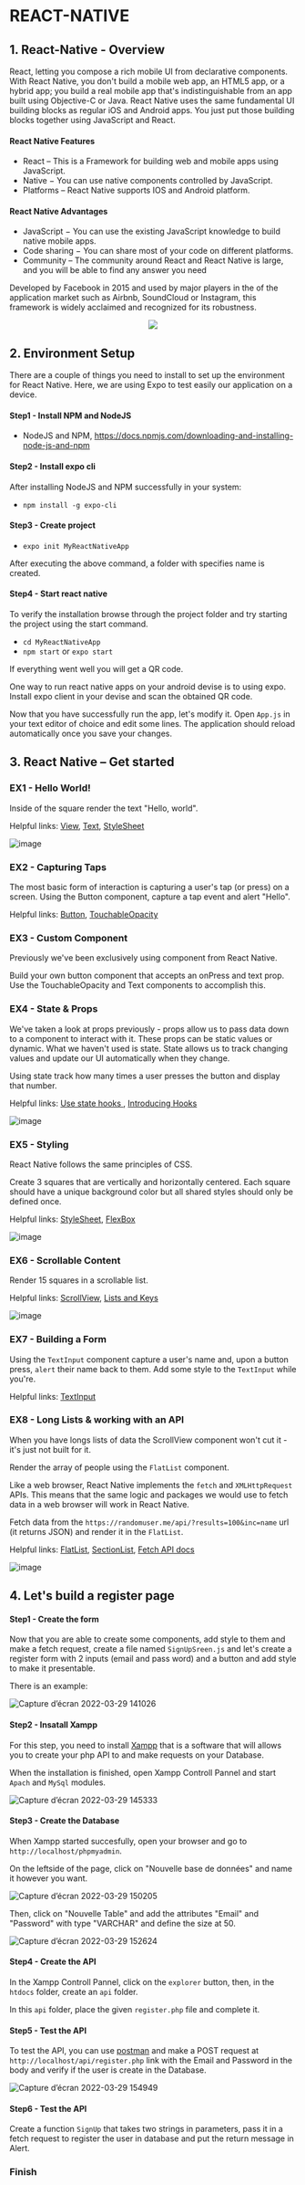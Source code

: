 # REACT-NATIVE

## 1. React-Native - Overview

React, letting you compose a rich mobile UI from declarative components.
With React Native, you don't build a mobile web app, an HTML5 app, or a hybrid app; you build a real
mobile app that's indistinguishable from an app built using Objective-C or Java.
React Native uses the same fundamental UI building blocks as regular iOS and Android apps.
You just put those building blocks together using JavaScript and React.

#### React Native Features

- React – This is a Framework for building web and mobile apps using JavaScript.
- Native − You can use native components controlled by JavaScript.
- Platforms – React Native supports IOS and Android platform.

#### React Native Advantages

- JavaScript − You can use the existing JavaScript knowledge to build native mobile apps.
- Code sharing − You can share most of your code on different platforms.
- Community – The community around React and React Native is large, and you will be able to find any answer you need


Developed by Facebook in 2015 and used by major players in the of the application market such as
Airbnb, SoundCloud or Instagram, this framework is widely acclaimed and recognized for its robustness.


<p align="center">
  <img src="https://user-images.githubusercontent.com/76050470/159978481-24fbf9b1-e2ed-4a44-b0b9-0744109c9ce8.png"/>
</p>

## 2. Environment Setup

There are a couple of things you need to install to set up the environment for React Native. Here, we are using Expo to test easily our application on a device.

#### Step1 - Install NPM and NodeJS
- NodeJS and NPM, https://docs.npmjs.com/downloading-and-installing-node-js-and-npm

#### Step2 - Install expo cli

After installing NodeJS and NPM successfully in your system:

- `npm install -g expo-cli`

#### Step3 - Create project

- `expo init MyReactNativeApp`

After executing the above command, a folder with specifies name is created.

#### Step4 - Start react native

To verify the installation browse through the project folder and try starting the project
using the start command.

- `cd MyReactNativeApp`
- `npm start` or `expo start`

If everything went well you will get a QR code.

One way to run react native apps on your android devise is to using expo.
Install expo client in your devise and scan the obtained QR code.

Now that you have successfully run the app, let's modify it. Open `App.js` in your text editor of choice and edit some lines. The application should reload automatically once you save your changes.

## 3. React Native – Get started

### EX1 - Hello World!

Inside of the square render the text "Hello, world".

Helpful links: [View](https://reactnative.dev/docs/view), [Text](https://reactnative.dev/docs/text), [StyleSheet](https://reactnative.dev/docs/stylesheet)

![image](https://user-images.githubusercontent.com/76050470/160011671-a3875487-66df-465b-b99a-abb501d78f4e.png)

### EX2 - Capturing Taps

The most basic form of interaction is capturing a user's tap (or press) on a screen.
Using the Button component, capture a tap event and alert "Hello".

Helpful links: [Button](https://reactnative.dev/docs/button), [TouchableOpacity](https://reactnative.dev/docs/touchableopacity)

### EX3 - Custom Component

Previously we've been exclusively using component from React Native. 

Build your own button component that accepts an onPress and text prop. Use the TouchableOpacity and Text components to accomplish this.

### EX4 - State & Props

We've taken a look at props previously - props allow us to pass data down to a component to interact with it.
These props can be static values or dynamic. What we haven't used is state. 
State allows us to track changing values and update our UI automatically when they change.

Using state track how many times a user presses the button and display that number.

Helpful links: [Use state hooks ](https://reactjs.org/docs/hooks-state.html), [Introducing Hooks](https://reactjs.org/docs/hooks-intro.html)

![image](https://user-images.githubusercontent.com/76050470/160016262-3b3aa8f0-554b-4fa7-98ff-3898f3ff2e00.png)

### EX5 - Styling

React Native follows the same principles of CSS.

 Create 3 squares that are vertically and horizontally centered.
 Each square should have a unique background color but all shared styles should only be defined once.
 
 Helpful links: [StyleSheet](https://reactnative.dev/docs/stylesheet), [FlexBox](https://reactnative.dev/docs/flexbox)
 
 ![image](https://user-images.githubusercontent.com/76050470/160016582-1957152a-ee99-4985-9b8f-d61b2aacfe76.png)

### EX6 - Scrollable Content

Render 15 squares in a scrollable list.

Helpful links: [ScrollView](https://reactnative.dev/docs/scrollview), [Lists and Keys](https://reactjs.org/docs/lists-and-keys.html#keys)

![image](https://user-images.githubusercontent.com/76050470/160016788-3e794fbd-3671-443b-ab6e-9109d9f156c0.png)

### EX7 - Building a Form

Using the `TextInput` component capture a user's name and, upon a button press, `alert` their name back to them. Add some style to the `TextInput` while you're.

Helpful links: [TextInput](https://reactnative.dev/docs/textinput)

### EX8 - Long Lists & working with an API

When you have longs lists of data the ScrollView component won't cut it - it's just not built for it.

Render the array of people using the `FlatList` component.

Like a web browser, React Native implements the `fetch` and `XMLHttpRequest` APIs.
This means that the same logic and packages we would use to fetch data in a web browser will work in React Native.

Fetch data from the `https://randomuser.me/api/?results=100&inc=name` url (it returns JSON) and render it in the `FlatList`.

Helpful links: [FlatList](https://reactnative.dev/docs/flatlist#docsNav), [SectionList](https://reactnative.dev/docs/sectionlist#docsNav), [Fetch API docs](https://developer.mozilla.org/en-US/docs/Web/API/Fetch_API)

![image](https://user-images.githubusercontent.com/76050470/160017792-1740dbca-c5e3-4434-ad7c-a7b8eba00b30.png)

## 4. Let's build a register page

#### Step1 - Create the form

Now that you are able to create some components, add style to them and make a fetch request, create a file named `SignUpSreen.js` and let's create a register form with 2 inputs (email and pass word) and a button and add style to make it presentable.

There is an example:

![Capture d’écran 2022-03-29 141026](https://user-images.githubusercontent.com/75833671/160592728-c19d9dd5-e27f-4a5f-8981-1bd970d52b7f.png)

#### Step2 - Insatall Xampp

For this step, you need to install [Xampp](https://www.apachefriends.org/fr/index.html) that is a software that will allows you to create your php API to and make requests on your Database.

When the installation is finished, open Xampp Controll Pannel and start `Apach` and `MySql` modules.

![Capture d’écran 2022-03-29 145333](https://user-images.githubusercontent.com/75833671/160596350-1f85475a-cb3e-4841-8e67-7cfe0823df69.png)

#### Step3 - Create the Database

When Xampp started succesfully, open your browser and go to `http://localhost/phpmyadmin`.

On the leftside of the page, click on "Nouvelle base de données" and name it however you want.

![Capture d’écran 2022-03-29 150205](https://user-images.githubusercontent.com/75833671/160598205-7a8a5d97-93f3-4406-96bd-f420e90a6936.png)

Then, click on "Nouvelle Table" and add the attributes "Email" and "Password" with type "VARCHAR" and define the size at 50.

![Capture d’écran 2022-03-29 152624](https://user-images.githubusercontent.com/75833671/160601237-9b96c148-a9ee-4d32-8cf2-ede7d9f0abc8.png)

#### Step4 - Create the API

In the Xampp Controll Pannel, click on the `explorer` button, then, in the `htdocs` folder, create an `api` folder.

In this `api` folder, place the given `register.php` file and complete it.

#### Step5 - Test the API

To test the API, you can use [postman](https://www.postman.com/) and make a POST request at `http://localhost/api/register.php` link with the Email and Password in the body and verify if the user is create in the Database.

![Capture d’écran 2022-03-29 154949](https://user-images.githubusercontent.com/75833671/160605300-0fad7d9b-8b10-42a9-9798-046b913c1ce4.png)

#### Step6 - Test the API

Create a function `SignUp` that takes two strings in parameters, pass it in a fetch request to register the user in database and put the return message in Alert.

### Finish
